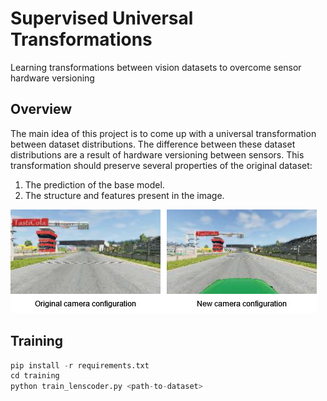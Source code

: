 # Supervised Universal Transformations
Learning transformations between vision datasets to overcome sensor hardware versioning

## Overview
The main idea of this project is to come up with a universal transformation between dataset distributions.
The difference between these dataset distributions are a result of hardware versioning between sensors.
This transformation should preserve several properties of the original dataset:
1. The prediction of the base model.
2. The structure and features present in the image.


![camera versioning](figures/camera-versioning.jpg)

## Training

```python
pip install -r requirements.txt
cd training
python train_lenscoder.py <path-to-dataset>
```
